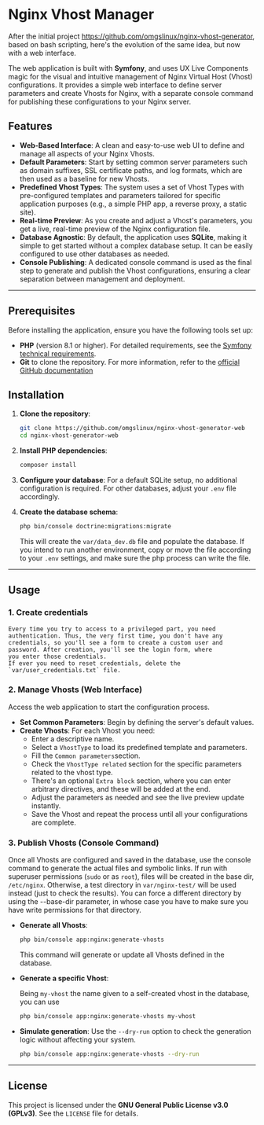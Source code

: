 # Nginx Vhost Manager

After the initial project https://github.com/omgslinux/nginx-vhost-generator, based on bash scripting, here's the evolution of the same idea, but now with a web interface.

The web application is built with **Symfony**, and uses UX Live Components magic for the visual and intuitive management of Nginx Virtual Host (Vhost) configurations. It provides a simple web interface to define server parameters and create Vhosts for Nginx, with a separate console command for publishing these configurations to your Nginx server.

## Features

  * **Web-Based Interface**: A clean and easy-to-use web UI to define and manage all aspects of your Nginx Vhosts.
  * **Default Parameters**: Start by setting common server parameters such as domain suffixes, SSL certificate paths, and log formats, which are then used as a baseline for new Vhosts.
  * **Predefined Vhost Types**: The system uses a set of Vhost Types with pre-configured templates and parameters tailored for specific application purposes (e.g., a simple PHP app, a reverse proxy, a static site).
  * **Real-time Preview**: As you create and adjust a Vhost's parameters, you get a live, real-time preview of the Nginx configuration file.
  * **Database Agnostic**: By default, the application uses **SQLite**, making it simple to get started without a complex database setup. It can be easily configured to use other databases as needed.
  * **Console Publishing**: A dedicated console command is used as the final step to generate and publish the Vhost configurations, ensuring a clear separation between management and deployment.

-----

## Prerequisites

Before installing the application, ensure you have the following tools set up:

* **PHP** (version 8.1 or higher). For detailed requirements, see the [Symfony technical requirements](https://symfony.com/doc/current/setup.html#technical-requirements).
* **Git** to clone the repository. For more information, refer to the [official GitHub documentation](https://docs.github.com/en/get-started/git-basics/set-up-git)

## Installation


1.  **Clone the repository**:

    ```bash
    git clone https://github.com/omgslinux/nginx-vhost-generator-web
    cd nginx-vhost-generator-web
    ```

2.  **Install PHP dependencies**:

    ```bash
    composer install
    ```

3.  **Configure your database**:
    For a default SQLite setup, no additional configuration is required. For other databases, adjust your `.env` file accordingly.

4.  **Create the database schema**:

    ```bash
    php bin/console doctrine:migrations:migrate
    ```

    This will create the `var/data_dev.db` file and populate the database. If you intend to run another environment, copy or move the file according to your `.env` settings, and make sure the php process can write the file.
-----

## Usage

### 1\. Create credentials
    Every time you try to access to a privileged part, you need authentication. Thus, the very first time, you don't have any
    credentials, so you'll see a form to create a custom user and password. After creation, you'll see the login form, where
    you enter those credentials.
    If ever you need to reset credentials, delete the `var/user_credentials.txt` file.

### 2\. Manage Vhosts (Web Interface)

Access the web application to start the configuration process.

  * **Set Common Parameters**: Begin by defining the server's default values.
  * **Create Vhosts**: For each Vhost you need:
      * Enter a descriptive name.
      * Select a `VhostType` to load its predefined template and parameters.
      * Fill the `Common parameters`section.
      * Check the `VhostType related` section for the specific parameters related to the vhost type.
      * There's an optional `Extra block` section, where you can enter arbitrary directives, and these will be added at the end.
      * Adjust the parameters as needed and see the live preview update instantly.
      * Save the Vhost and repeat the process until all your configurations are complete.

### 3\. Publish Vhosts (Console Command)

Once all Vhosts are configured and saved in the database, use the console command to generate the actual files and symbolic links. If run with superuser permissions (`sudo` or as `root`), files will be created in the base dir, `/etc/nginx`. Otherwise, a test directory in `var/nginx-test/` will be used instead (just to check the results). You can force a different directory by using the --base-dir parameter, in whose case you have to make sure you have write permissions for that directory.

  * **Generate all Vhosts**:

    ```bash
    php bin/console app:nginx:generate-vhosts
    ```

    This command will generate or update all Vhosts defined in the database.

  * **Generate a specific Vhost**:

    Being `my-vhost` the name given to a self-created vhost in the database, you can use

    ```bash
    php bin/console app:nginx:generate-vhosts my-vhost
    ```

  * **Simulate generation**:
    Use the `--dry-run` option to check the generation logic without affecting your system.

    ```bash
    php bin/console app:nginx:generate-vhosts --dry-run
    ```

-----

## License

This project is licensed under the **GNU General Public License v3.0 (GPLv3)**. See the `LICENSE` file for details.
